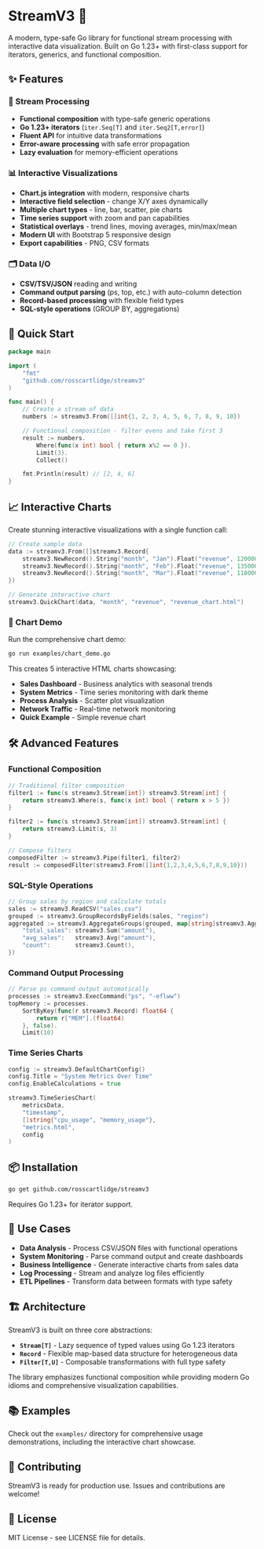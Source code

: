# StreamV3 🚀

A modern, type-safe Go library for functional stream processing with interactive data visualization. Built on Go 1.23+ with first-class support for iterators, generics, and functional composition.

## ✨ Features

### 🔄 Stream Processing
- **Functional composition** with type-safe generic operations
- **Go 1.23+ iterators** (`iter.Seq[T]` and `iter.Seq2[T,error]`)
- **Fluent API** for intuitive data transformations
- **Error-aware processing** with safe error propagation
- **Lazy evaluation** for memory-efficient operations

### 📊 Interactive Visualizations
- **Chart.js integration** with modern, responsive charts
- **Interactive field selection** - change X/Y axes dynamically
- **Multiple chart types** - line, bar, scatter, pie charts
- **Time series support** with zoom and pan capabilities
- **Statistical overlays** - trend lines, moving averages, min/max/mean
- **Modern UI** with Bootstrap 5 responsive design
- **Export capabilities** - PNG, CSV formats

### 🗂️ Data I/O
- **CSV/TSV/JSON** reading and writing
- **Command output parsing** (ps, top, etc.) with auto-column detection
- **Record-based processing** with flexible field types
- **SQL-style operations** (GROUP BY, aggregations)

## 🚀 Quick Start

```go
package main

import (
    "fmt"
    "github.com/rosscartlidge/streamv3"
)

func main() {
    // Create a stream of data
    numbers := streamv3.From([]int{1, 2, 3, 4, 5, 6, 7, 8, 9, 10})

    // Functional composition - filter evens and take first 3
    result := numbers.
        Where(func(x int) bool { return x%2 == 0 }).
        Limit(3).
        Collect()

    fmt.Println(result) // [2, 4, 6]
}
```

## 📈 Interactive Charts

Create stunning interactive visualizations with a single function call:

```go
// Create sample data
data := streamv3.From([]streamv3.Record{
    streamv3.NewRecord().String("month", "Jan").Float("revenue", 120000).Build(),
    streamv3.NewRecord().String("month", "Feb").Float("revenue", 135000).Build(),
    streamv3.NewRecord().String("month", "Mar").Float("revenue", 118000).Build(),
})

// Generate interactive chart
streamv3.QuickChart(data, "month", "revenue", "revenue_chart.html")
```

### 🎨 Chart Demo

Run the comprehensive chart demo:

```bash
go run examples/chart_demo.go
```

This creates 5 interactive HTML charts showcasing:
- **Sales Dashboard** - Business analytics with seasonal trends
- **System Metrics** - Time series monitoring with dark theme
- **Process Analysis** - Scatter plot visualization
- **Network Traffic** - Real-time network monitoring
- **Quick Example** - Simple revenue chart

## 🛠️ Advanced Features

### Functional Composition
```go
// Traditional filter composition
filter1 := func(s streamv3.Stream[int]) streamv3.Stream[int] {
    return streamv3.Where(s, func(x int) bool { return x > 5 })
}

filter2 := func(s streamv3.Stream[int]) streamv3.Stream[int] {
    return streamv3.Limit(s, 3)
}

// Compose filters
composedFilter := streamv3.Pipe(filter1, filter2)
result := composedFilter(streamv3.From([]int{1,2,3,4,5,6,7,8,9,10}))
```

### SQL-Style Operations
```go
// Group sales by region and calculate totals
sales := streamv3.ReadCSV("sales.csv")
grouped := streamv3.GroupRecordsByFields(sales, "region")
aggregated := streamv3.AggregateGroups(grouped, map[string]streamv3.AggregateFunc{
    "total_sales": streamv3.Sum("amount"),
    "avg_sales":   streamv3.Avg("amount"),
    "count":       streamv3.Count(),
})
```

### Command Output Processing
```go
// Parse ps command output automatically
processes := streamv3.ExecCommand("ps", "-eflww")
topMemory := processes.
    SortByKey(func(r streamv3.Record) float64 {
        return r["MEM"].(float64)
    }, false).
    Limit(10)
```

### Time Series Charts
```go
config := streamv3.DefaultChartConfig()
config.Title = "System Metrics Over Time"
config.EnableCalculations = true

streamv3.TimeSeriesChart(
    metricsData,
    "timestamp",
    []string{"cpu_usage", "memory_usage"},
    "metrics.html",
    config
)
```

## 📦 Installation

```bash
go get github.com/rosscartlidge/streamv3
```

Requires Go 1.23+ for iterator support.

## 🎯 Use Cases

- **Data Analysis** - Process CSV/JSON files with functional operations
- **System Monitoring** - Parse command output and create dashboards
- **Business Intelligence** - Generate interactive charts from sales data
- **Log Processing** - Stream and analyze log files efficiently
- **ETL Pipelines** - Transform data between formats with type safety

## 🏗️ Architecture

StreamV3 is built on three core abstractions:

- **`Stream[T]`** - Lazy sequence of typed values using Go 1.23 iterators
- **`Record`** - Flexible map-based data structure for heterogeneous data
- **`Filter[T,U]`** - Composable transformations with full type safety

The library emphasizes functional composition while providing modern Go idioms and comprehensive visualization capabilities.

## 📚 Examples

Check out the `examples/` directory for comprehensive usage demonstrations, including the interactive chart showcase.

## 🤝 Contributing

StreamV3 is ready for production use. Issues and contributions are welcome!

## 📄 License

MIT License - see LICENSE file for details.
